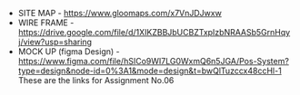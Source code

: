 * SITE MAP - https://www.gloomaps.com/x7VnJDJwxw
* WIRE FRAME - https://drive.google.com/file/d/1XIKZBBJbUCBZTxpIzbNRAASb5GrnHqyj/view?usp=sharing
* MOCK UP (figma Design) - https://www.figma.com/file/hSICo9WI7LG0WxmQ6n5JGA/Pos-System?type=design&node-id=0%3A1&mode=design&t=bwQlTuzccx48ccHl-1
These are the links for Assignment No.06  
